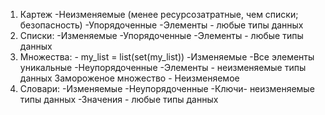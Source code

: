1) Картеж
    -Неизменяемые
    (менее ресурсозатратные, чем списки; безопасность)
    -Упорядоченные
    -Элементы - любые типы данных
2) Списки:
   -Изменяемые
   -Упорядоченные
   -Элементы - любые типы данных 
3) Множества: - my_list = list(set(my_list))
   -Изменяемые
   -Все элементы уникальные
   -Неупорядоченные
   -Элементы - неизменяемые типы данных
   Замороженое множество - Неизменяемое 
4) Словари:
   -Изменяемые
   -Неупорядоченные
   -Ключи- неизменяемые типы данных
   -Значения - любые типы данных